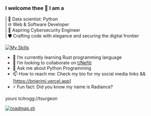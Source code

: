 <!-- AI & Cyber security Engineer -->

### I welcome thee 👋 I am a
| 🐍 Data scientist: Python <br>
| 🌐 Web & Software Developer <br>
| 🚀 Aspiring Cybersecurity Engineer <br>
| 🛡️ Crafting code with elegance and securing the digital frontier <br>

[![My Skills](https://skillicons.dev/icons?i=python,rust,github,ts,svelte,tailwind,react,next,html,css,js&theme=light)](https://bnierimi.vercel.app)

- 🌱 I’m currently learning Rust programming language
- 👯 I’m looking to collaborate on [t/Nefiti](https://github.com/tcitrogg/nefiti)
- 💬 Ask me about Python Programming
- 📫 How to reach me: Check my bio for my social media links && [https://bnierimi.vercel.app]
- ⚡ Fun fact: Did you know my name is Radiance?

<!-- ![bnierimi's Stats](https://github-readme-stats.vercel.app/api?username=bnierimi&theme=tokyonight&show_icons=true&hide_border=true&count_private=true) -->

_yours_ tcitrogg://tsurgeon

<!--![](https://komarev.com/ghpvc/?username=bnierimi&style=flat-square) -->

<!--
**bnierimi/bnierimi** is a ✨ _special_ ✨ repository because its `README.md` (this file) appears on your GitHub profile.

Here are some ideas to get you started:

- 🔭 I’m currently working on ...
- 🌱 I’m currently learning ...
- 👯 I’m looking to collaborate on ...
- 🤔 I’m looking for help with ...
- 💬 Ask me about ...
- 📫 How to reach me: ...
- 😄 Pronouns: ...
- ⚡ Fun fact: ...
-->

<a href="https://roadmap.sh"><img src="https://roadmap.sh/card/wide/664ac3c7bc68b74d9be6b239?variant=dark" alt="roadmap.sh"/></a>
